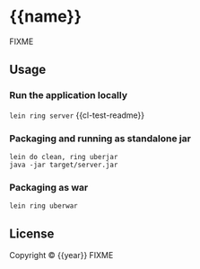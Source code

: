 # {{name}}

FIXME

## Usage

### Run the application locally

`lein ring server`
{{cl-test-readme}}
### Packaging and running as standalone jar

```
lein do clean, ring uberjar
java -jar target/server.jar
```

### Packaging as war

`lein ring uberwar`

## License

Copyright © {{year}} FIXME
